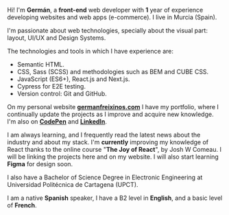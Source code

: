 Hi! I'm **Germán**, a **front-end** web developer with **1** year of experience developing websites and web apps (e-commerce). I live in Murcia (Spain).

I'm passionate about web technologies, specially about the visual part: layout, UI/UX and Design Systems.

The technologies and tools in which I have experience are:

- Semantic HTML.
- CSS, Sass (SCSS) and methodologies such as BEM and CUBE CSS.
- JavaScript (ES6+), React.js and Next.js.
- Cypress for E2E testing.
- Version control: Git and GitHub.

On my personal website [**germanfreixinos.com**](https://germanfreixinos.com) I have my portfolio, where I continually update the projects as I improve and acquire new knowledge. I'm also on [**CodePen**](https://codepen.io/germanfrelo) and [**LinkedIn**](https://www.linkedin.com/in/germanfrelo).

I am always learning, and I frequently read the latest news about the industry and about my stack. I'm **currently** improving my knowledge of React thanks to the online course "**The Joy of React**", by Josh W Comeau. I will be linking the projects here and on my website. I will also start learning **Figma** for design soon.

I also have a Bachelor of Science Degree in Electronic Engineering at Universidad Politécnica de Cartagena (UPCT).

I am a native **Spanish** speaker, I have a B2 level in **English**, and a basic level of **French**.
